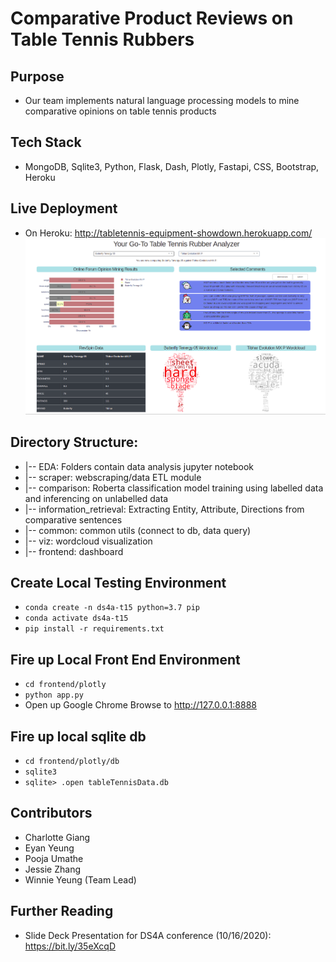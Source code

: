 # Comparative Product Reviews on Table Tennis Rubbers

## Purpose
- Our team implements natural language processing models to mine comparative opinions on table tennis products

## Tech Stack
- MongoDB, Sqlite3, Python, Flask, Dash, Plotly, Fastapi, CSS, Bootstrap, Heroku

## Live Deployment
- On Heroku:  http://tabletennis-equipment-showdown.herokuapp.com/
![dashboard screenshot](dashboardDisplay.png)

## Directory Structure:
- |-- EDA: Folders contain data analysis jupyter notebook
- |-- scraper: webscraping/data ETL module
- |-- comparison: Roberta classification model training using labelled data and inferencing on unlabelled data
- |-- information_retrieval: Extracting Entity, Attribute, Directions from comparative sentences 
- |-- common: common utils (connect to db, data query)
- |-- viz: wordcloud visualization
- |-- frontend: dashboard 

## Create Local Testing Environment
- `conda create -n ds4a-t15 python=3.7 pip`
- `conda activate ds4a-t15`
- `pip install -r requirements.txt`

## Fire up Local Front End Environment
- `cd frontend/plotly`
- `python app.py`
- Open up Google Chrome Browse to http://127.0.0.1:8888

## Fire up local sqlite db
- `cd frontend/plotly/db`
- `sqlite3`
- `sqlite> .open tableTennisData.db`

## Contributors
- Charlotte Giang
- Eyan Yeung
- Pooja Umathe
- Jessie Zhang
- Winnie Yeung (Team Lead)

## Further Reading
- Slide Deck Presentation for DS4A conference (10/16/2020): https://bit.ly/35eXcqD
